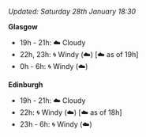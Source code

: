 *Updated: Saturday 28th January 18:30*

**Glasgow**

* 19h - 21h: :cloud: Cloudy
* 22h, 23h: :cyclone: Windy (:cloud:) [:cloud: as of 19h]
* 0h - 6h: :cyclone: Windy (:cloud:)

**Edinburgh**

* 19h - 21h: :cloud: Cloudy
* 22h: :cyclone: Windy (:cloud:) [:cloud: as of 18h]
* 23h - 6h: :cyclone: Windy (:cloud:)
